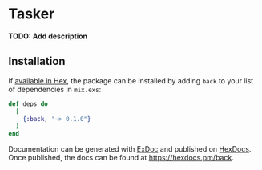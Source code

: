 # Tasker

**TODO: Add description**

## Installation

If [available in Hex](https://hex.pm/docs/publish), the package can be installed
by adding `back` to your list of dependencies in `mix.exs`:

```elixir
def deps do
  [
    {:back, "~> 0.1.0"}
  ]
end
```

Documentation can be generated with [ExDoc](https://github.com/elixir-lang/ex_doc)
and published on [HexDocs](https://hexdocs.pm). Once published, the docs can
be found at <https://hexdocs.pm/back>.

